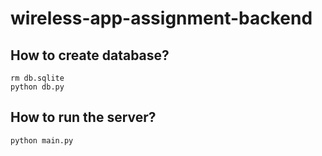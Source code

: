 # wireless-app-assignment-backend

## How to create database?
```
rm db.sqlite
python db.py
```

## How to run the server?
```
python main.py
```
